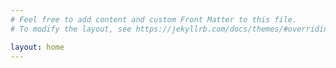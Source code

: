 ```yaml
---
# Feel free to add content and custom Front Matter to this file.
# To modify the layout, see https://jekyllrb.com/docs/themes/#overriding-theme-defaults

layout: home
---
```



<!DOCTYPE html>
<html lang="en">
<head>
    <meta charset="UTF-8">
    <meta name="viewport" content="width=device-width, initial-scale=1.0">
    <title>Your Page Title</title>
    <!-- Add your CSS styles or external stylesheet links here -->
    <style>
      ul {
        list-style-type: none;
      }
     
    </style>
</head>
<body>

  <header class="site-header">

    <div id="header">
      <nav>
        <ul style = "display: flex; justify-content: space-between; border: 2px solid black; padding: 20px; border-radius: 20px;">
          <li class="fork"><a href="../index.md">Home</a></li>
          <li class="fork"><a href="../compsci.md">CompSci</a></li>
          <li class="fork"><a href="../indexBlogs.md">Blogs</a></li>
          <li class="title"><a href="{{ site.github.repository_url }}#readme">View On GitHub</a></li>
        </ul>
      </nav>
    </div><!-- end header -->
  </header>
  
  
  
</body>
</html>
